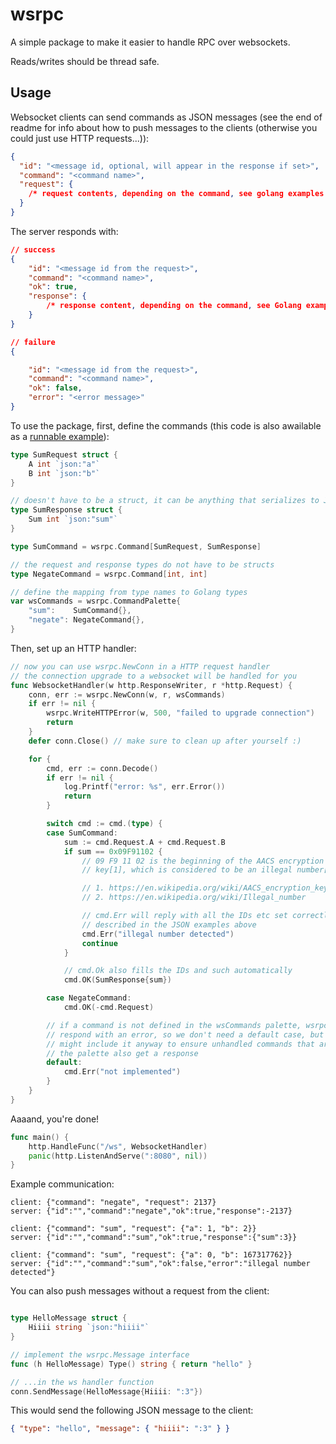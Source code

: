 # wsrpc

A simple package to make it easier to handle RPC over websockets.

Reads/writes should be thread safe.

## Usage

Websocket clients can send commands as JSON messages (see the end of readme for
info about how to push messages to the clients (otherwise you could just use
HTTP requests...)):

```json
{
  "id": "<message id, optional, will appear in the response if set>",
  "command": "<command name>",
  "request": {
    /* request contents, depending on the command, see golang examples below */
  }
}
```

The server responds with:

```json
// success
{
    "id": "<message id from the request>",
    "command": "<command name>",
    "ok": true,
    "response": {
        /* response content, depending on the command, see Golang examples below */
    }
}

// failure
{

    "id": "<message id from the request>",
    "command": "<command name>",
    "ok": false,
    "error": "<error message>"
}
```

To use the package, first, define the commands (this code is also awailable as a
[runnable example](./examples/from_readme/main.go)):

```go
type SumRequest struct {
	A int `json:"a"`
	B int `json:"b"`
}

// doesn't have to be a struct, it can be anything that serializes to JSON
type SumResponse struct {
	Sum int `json:"sum"`
}

type SumCommand = wsrpc.Command[SumRequest, SumResponse]
```

```go
// the request and response types do not have to be structs
type NegateCommand = wsrpc.Command[int, int]

// define the mapping from type names to Golang types
var wsCommands = wsrpc.CommandPalette{
	"sum":    SumCommand{},
	"negate": NegateCommand{},
}
```

Then, set up an HTTP handler:

```go
// now you can use wsrpc.NewConn in a HTTP request handler
// the connection upgrade to a websocket will be handled for you
func WebsocketHandler(w http.ResponseWriter, r *http.Request) {
	conn, err := wsrpc.NewConn(w, r, wsCommands)
	if err != nil {
		wsrpc.WriteHTTPError(w, 500, "failed to upgrade connection")
		return
	}
	defer conn.Close() // make sure to clean up after yourself :)

	for {
		cmd, err := conn.Decode()
		if err != nil {
			log.Printf("error: %s", err.Error())
			return
		}

		switch cmd := cmd.(type) {
		case SumCommand:
			sum := cmd.Request.A + cmd.Request.B
			if sum == 0x09F91102 {
				// 09 F9 11 02 is the beginning of the AACS encryption
				// key[1], which is considered to be an illegal number[2]

				// 1. https://en.wikipedia.org/wiki/AACS_encryption_key_controversy
				// 2. https://en.wikipedia.org/wiki/Illegal_number

				// cmd.Err will reply with all the IDs etc set correctly, as
				// described in the JSON examples above
				cmd.Err("illegal number detected")
				continue
			}

			// cmd.Ok also fills the IDs and such automatically
			cmd.OK(SumResponse{sum})

		case NegateCommand:
			cmd.OK(-cmd.Request)

		// if a command is not defined in the wsCommands palette, wsrpc will
		// respond with an error, so we don't need a default case, but one
		// might include it anyway to ensure unhandled commands that are in
		// the palette also get a response
		default:
			cmd.Err("not implemented")
		}
	}
}
```

Aaaand, you're done!

```go
func main() {
	http.HandleFunc("/ws", WebsocketHandler)
	panic(http.ListenAndServe(":8080", nil))
}
```

Example communication:

```
client: {"command": "negate", "request": 2137}
server: {"id":"","command":"negate","ok":true,"response":-2137}
```

```
client: {"command": "sum", "request": {"a": 1, "b": 2}}
server: {"id":"","command":"sum","ok":true,"response":{"sum":3}}
```

```
client: {"command": "sum", "request": {"a": 0, "b": 167317762}}
server: {"id":"","command":"sum","ok":false,"error":"illegal number detected"}
```

You can also push messages without a request from the client:

```go

type HelloMessage struct {
    Hiiii string `json:"hiiii"`
}

// implement the wsrpc.Message interface
func (h HelloMessage) Type() string { return "hello" }

// ...in the ws handler function
conn.SendMessage(HelloMessage{Hiiii: ":3"})
```

This would send the following JSON message to the client:

```json
{ "type": "hello", "message": { "hiiii": ":3" } }
```
